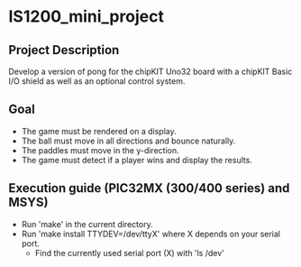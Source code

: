 # IS1200_mini_project
## Project Description
Develop a version of pong for the chipKIT Uno32 board with a chipKIT Basic I/O shield as well as an optional control system.

## Goal
- The game must be rendered on a display.
- The ball must move in all directions and bounce naturally.
- The paddles must move in the y-direction.
- The game must detect if a player wins and display the results.

## Execution guide (PIC32MX (300/400 series) and MSYS)
- Run 'make' in the current directory.
- Run 'make install TTYDEV=/dev/ttyX' where X depends on your serial port.
    - Find the currently used serial port (X) with 'ls /dev' 